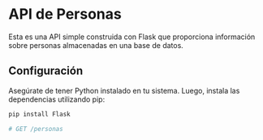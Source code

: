 # API de Personas

Esta es una API simple construida con Flask que proporciona información sobre personas almacenadas en una base de datos.

## Configuración

Asegúrate de tener Python instalado en tu sistema. Luego, instala las dependencias utilizando pip:

```bash
pip install Flask

# GET /personas
